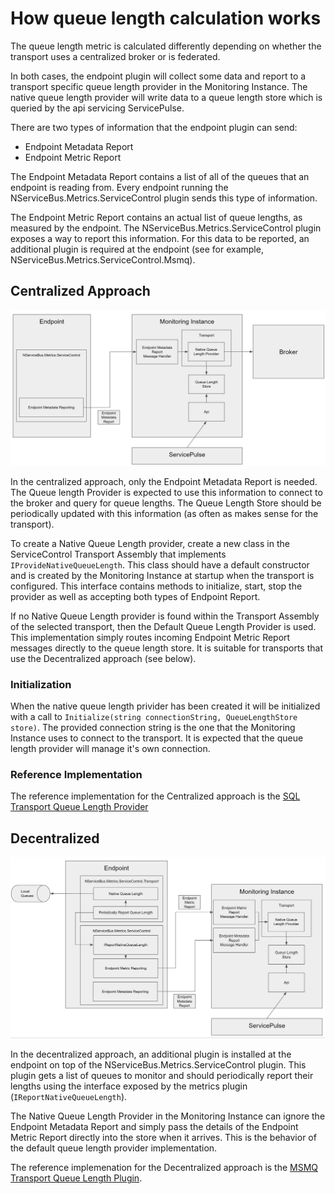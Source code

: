 # How queue length calculation works

The queue length metric is calculated differently depending on whether the transport uses a centralized broker or is federated.

In both cases, the endpoint plugin will collect some data and report to a transport specific queue length provider in the Monitoring Instance. The native queue length provider will write data to a queue length store which is queried by the api servicing ServicePulse.

There are two types of information that the endpoint plugin can send:
- Endpoint Metadata Report
- Endpoint Metric Report

The Endpoint Metadata Report contains a list of all of the queues that an endpoint is reading from. Every endpoint running the NServiceBus.Metrics.ServiceControl plugin sends this type of information.

The Endpoint Metric Report contains an actual list of queue lengths, as measured by the endpoint. The NServiceBus.Metrics.ServiceControl plugin exposes a way to report this information. For this data to be reported, an additional plugin is required at the endpoint (see for example, NServiceBus.Metrics.ServiceControl.Msmq).


## Centralized Approach

![Centralized Approach](./queue-length/centralized-queue-length.png)

In the centralized approach, only the Endpoint Metadata Report is needed. The Queue length Provider is expected to use this information to connect to the broker and query for queue lengths. The Queue Length Store should be periodically updated with this information (as often as makes sense for the transport). 

To create a Native Queue Length provider, create a new class in the ServiceControl Transport Assembly that implements `IProvideNativeQueueLength`. This class should have a default constructor and is created by the Monitoring Instance at startup when the transport is configured. This interface contains methods to initialize, start, stop the provider as well as accepting both types of Endpoint Report. 

If no Native Queue Length provider is found within the Transport Assembly of the selected transport, then the Default Queue Length Provider is used. This implementation simply routes incoming Endpoint Metric Report messages directly to the queue length store. It is suitable for transports that use the Decentralized approach (see below). 

### Initialization

When the native queue length privider has been created it will be initialized with a call to `Initialize(string connectionString, QueueLengthStore store)`. The provided connection string is the one that the Monitoring Instance uses to connect to the transport. It is expected that the queue length provider will manage it's own connection.

### Reference Implementation

The reference implementation for the Centralized approach is the [SQL Transport Queue Length Provider](https://github.com/Particular/ServiceControl.Monitoring/blob/develop/src/ServiceControl.Transports.SQLServer/QueueLengthProvider.cs)


## Decentralized

![Decentralized Approach](./queue-length/decentralized-queue-length.png)

In the decentralized approach, an additional plugin is installed at the endpoint on top of the NServiceBus.Metrics.ServiceControl plugin. This plugin gets a list of queues to monitor and should periodically report their lengths using the interface exposed by the metrics plugin (`IReportNativeQueueLength`).

The Native Queue Length Provider in the Monitoring Instance can ignore the Endpoint Metadata Report and simply pass the details of the Endpoint Metric Report directly into the store when it arrives. This is the behavior of the default queue length provider implementation. 

The reference implemenation for the Decentralized approach is the [MSMQ Transport Queue Length Plugin](https://github.com/Particular/nservicebus.metrics.servicecontrol.msmq).
